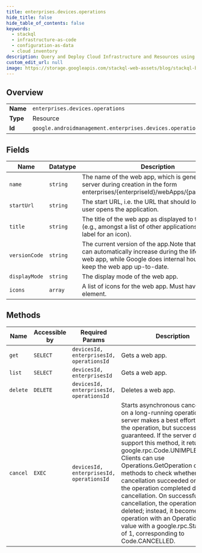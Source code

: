 ```yaml
---
title: enterprises.devices.operations
hide_title: false
hide_table_of_contents: false
keywords:
  - stackql
  - infrastructure-as-code
  - configuration-as-data
  - cloud inventory
description: Query and Deploy Cloud Infrastructure and Resources using SQL
custom_edit_url: null
image: https://storage.googleapis.com/stackql-web-assets/blog/stackql-blog-post-featured-image.png
---
```

  
    

## Overview
<table><tbody>
<tr><td><b>Name</b></td><td><code>enterprises.devices.operations</code></td></tr>
<tr><td><b>Type</b></td><td>Resource</td></tr>
<tr><td><b>Id</b></td><td><code>google.androidmanagement.enterprises.devices.operations</code></td></tr>
</tbody></table>

## Fields
| Name | Datatype | Description |
| ---- | -------- | ----------- |
| `name` | `string` | The name of the web app, which is generated by the server during creation in the form enterprises/{enterpriseId}/webApps/{packageName}. |
| `startUrl` | `string` | The start URL, i.e. the URL that should load when the user opens the application. |
| `title` | `string` | The title of the web app as displayed to the user (e.g., amongst a list of other applications, or as a label for an icon). |
| `versionCode` | `string` | The current version of the app.Note that the version can automatically increase during the lifetime of the web app, while Google does internal housekeeping to keep the web app up-to-date. |
| `displayMode` | `string` | The display mode of the web app. |
| `icons` | `array` | A list of icons for the web app. Must have at least one element. |
## Methods
| Name | Accessible by | Required Params | Description |
| ---- | ------------- | --------------- | ----------- |
| `get` | `SELECT` | `devicesId, enterprisesId, operationsId` | Gets a web app. |
| `list` | `SELECT` | `devicesId, enterprisesId` | Gets a web app. |
| `delete` | `DELETE` | `devicesId, enterprisesId, operationsId` | Deletes a web app. |
| `cancel` | `EXEC` | `devicesId, enterprisesId, operationsId` | Starts asynchronous cancellation on a long-running operation. The server makes a best effort to cancel the operation, but success is not guaranteed. If the server doesn't support this method, it returns google.rpc.Code.UNIMPLEMENTED. Clients can use Operations.GetOperation or other methods to check whether the cancellation succeeded or whether the operation completed despite cancellation. On successful cancellation, the operation is not deleted; instead, it becomes an operation with an Operation.error value with a google.rpc.Status.code of 1, corresponding to Code.CANCELLED. |
